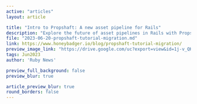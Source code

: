 ```yaml
---
active: "articles"
layout: article

title: "Intro to Propshaft: A new asset pipeline for Rails"
description: "Explore the future of asset pipelines in Rails with Propshaft! Discover how this cutting-edge technology enhances the management and delivery of assets while simplifying your development workflow."
file: "2023-06-20-propshaft-tutorial-migration.md"
link: https://www.honeybadger.io/blog/propshaft-tutorial-migration/
preview_image_link: "https://drive.google.com/uc?export=view&id=1j-v_QKKgy_cJR1nCvectswGmdTXgTbD5"
tags: Jun2023
author: 'Ruby News'

preview_full_background: false
preview_blur: true

article_preview_blur: true
round_borders: false
---
```

